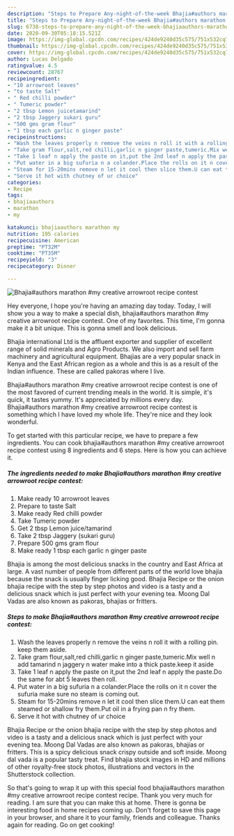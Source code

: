 ```yaml
---
description: "Steps to Prepare Any-night-of-the-week Bhajia#authors marathon #my creative arrowroot recipe contest"
title: "Steps to Prepare Any-night-of-the-week Bhajia#authors marathon #my creative arrowroot recipe contest"
slug: 6738-steps-to-prepare-any-night-of-the-week-bhajiaauthors-marathon-my-creative-arrowroot-recipe-contest
date: 2020-09-30T05:18:15.521Z
image: https://img-global.cpcdn.com/recipes/424de9240d35c575/751x532cq70/bhajiaauthors-marathon-my-creative-arrowroot-recipe-contest-recipe-main-photo.jpg
thumbnail: https://img-global.cpcdn.com/recipes/424de9240d35c575/751x532cq70/bhajiaauthors-marathon-my-creative-arrowroot-recipe-contest-recipe-main-photo.jpg
cover: https://img-global.cpcdn.com/recipes/424de9240d35c575/751x532cq70/bhajiaauthors-marathon-my-creative-arrowroot-recipe-contest-recipe-main-photo.jpg
author: Lucas Delgado
ratingvalue: 4.5
reviewcount: 28767
recipeingredient:
- "10 arrowroot leaves"
- "to taste Salt"
- " Red chilli powder"
- " Tumeric powder"
- "2 tbsp Lemon juicetamarind"
- "2 tbsp Jaggery sukari guru"
- "500 gms gram flour"
- "1 tbsp each garlic n ginger paste"
recipeinstructions:
- "Wash the leaves properly n remove the veins n roll it with a rolling pin. keep them aside."
- "Take gram flour,salt,red chilli,garlic n ginger paste,tumeric.Mix well n add tamarind n jaggery n water make into a thick paste.keep it aside"
- "Take 1 leaf n apply the paste on it,put the 2nd leaf n apply the paste.Do the same for abt 5 leaves then roll."
- "Put water in a big sufuria n a colander.Place the rolls on it n cover the sufuria make sure no steam is coming out."
- "Steam for 15-20mins remove n let it cool then slice them.U can eat them steamed or shallow fry them.Put oil in a frying pan n fry them."
- "Serve it hot with chutney of ur choice"
categories:
- Recipe
tags:
- bhajiaauthors
- marathon
- my

katakunci: bhajiaauthors marathon my 
nutrition: 195 calories
recipecuisine: American
preptime: "PT32M"
cooktime: "PT35M"
recipeyield: "3"
recipecategory: Dinner

---
```



![Bhajia#authors marathon #my creative arrowroot recipe contest](https://img-global.cpcdn.com/recipes/424de9240d35c575/751x532cq70/bhajiaauthors-marathon-my-creative-arrowroot-recipe-contest-recipe-main-photo.jpg)

Hey everyone, I hope you're having an amazing day today. Today, I will show you a way to make a special dish, bhajia#authors marathon #my creative arrowroot recipe contest. One of my favorites. This time, I'm gonna make it a bit unique. This is gonna smell and look delicious.

Bhajia international Ltd is the affluent exporter and supplier of excellent range of solid minerals and Agro Products. We also import and sell farm machinery and agricultural equipment. Bhajias are a very popular snack in Kenya and the East African region as a whole and this is as a result of the Indian influence. These are called pakoras where I live.

Bhajia#authors marathon #my creative arrowroot recipe contest is one of the most favored of current trending meals in the world. It is simple, it's quick, it tastes yummy. It's appreciated by millions every day. Bhajia#authors marathon #my creative arrowroot recipe contest is something which I have loved my whole life. They're nice and they look wonderful.


To get started with this particular recipe, we have to prepare a few ingredients. You can cook bhajia#authors marathon #my creative arrowroot recipe contest using 8 ingredients and 6 steps. Here is how you can achieve it.

<!--inarticleads1-->

##### The ingredients needed to make Bhajia#authors marathon #my creative arrowroot recipe contest:

1. Make ready 10 arrowroot leaves
1. Prepare to taste Salt
1. Make ready  Red chilli powder
1. Take  Tumeric powder
1. Get 2 tbsp Lemon juice/tamarind
1. Take 2 tbsp Jaggery (sukari guru)
1. Prepare 500 gms gram flour
1. Make ready 1 tbsp each garlic n ginger paste


Bhajia is among the most delicious snacks in the country and East Africa at large. A vast number of people from different parts of the world love bhajia because the snack is usually finger licking good. Bhajia Recipe or the onion bhajia recipe with the step by step photos and video is a tasty and a delicious snack which is just perfect with your evening tea. Moong Dal Vadas are also known as pakoras, bhajias or fritters. 

<!--inarticleads2-->

##### Steps to make Bhajia#authors marathon #my creative arrowroot recipe contest:

1. Wash the leaves properly n remove the veins n roll it with a rolling pin. keep them aside.
1. Take gram flour,salt,red chilli,garlic n ginger paste,tumeric.Mix well n add tamarind n jaggery n water make into a thick paste.keep it aside
1. Take 1 leaf n apply the paste on it,put the 2nd leaf n apply the paste.Do the same for abt 5 leaves then roll.
1. Put water in a big sufuria n a colander.Place the rolls on it n cover the sufuria make sure no steam is coming out.
1. Steam for 15-20mins remove n let it cool then slice them.U can eat them steamed or shallow fry them.Put oil in a frying pan n fry them.
1. Serve it hot with chutney of ur choice


Bhajia Recipe or the onion bhajia recipe with the step by step photos and video is a tasty and a delicious snack which is just perfect with your evening tea. Moong Dal Vadas are also known as pakoras, bhajias or fritters. This is a spicy delicious snack crispy outside and soft inside. Moong dal vada is a popular tasty treat. Find bhajia stock images in HD and millions of other royalty-free stock photos, illustrations and vectors in the Shutterstock collection. 

So that's going to wrap it up with this special food bhajia#authors marathon #my creative arrowroot recipe contest recipe. Thank you very much for reading. I am sure that you can make this at home. There is gonna be interesting food in home recipes coming up. Don't forget to save this page in your browser, and share it to your family, friends and colleague. Thanks again for reading. Go on get cooking!
